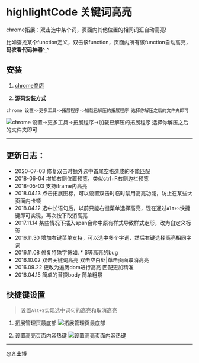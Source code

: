 # highlightCode 关键词高亮
chrome拓展：双击选中某个词，页面内其他位置的相同词汇自动高亮!

比如查找某个function定义，双击该function，页面内所有该function自动高亮，**码农看代码神器**^_^

## 安装
1. [chrome商店](https://chrome.google.com/webstore/detail/%E5%85%B3%E9%94%AE%E8%AF%8D%E5%8F%8C%E5%87%BB%E8%87%AA%E5%8A%A8%E9%AB%98%E4%BA%AE/hiemiigjnmkjedjibioplldlbkhekbjk?gl=CN)

2. **源码安装方式**

`chrome 设置->更多工具->拓展程序->加载已解压的拓展程序 选择你解压之后的文件夹即可`

![chrome 设置->更多工具->拓展程序->加载已解压的拓展程序 选择你解压之后的文件夹即可](https://imgup.qii404.xyz/71405cabjw1f82dhkldiwj21kw0e3why.jpg)

----------------------------

## 更新日志：

 - 2020-07-03 修复双击时额外选中首尾空格造成的不能匹配
 - 2018-06-04 增加右侧位置预览，类似ctrl+F右侧边栏预览
 - 2018-05-03 支持iframe内高亮
 - 2018.04.13 点击拓展图标，可以设置双击时临时禁用高亮功能，防止在某些大页面内卡顿
 - 2018.04.12 选中长语句后，以前只能右键菜单选择高亮，现在通过`Alt+S`快捷键即可实现，再次按下取消高亮
 - 2017.11.14 某些情况下插入span会命中原有样式导致样式走形，改为自定义标签
 - 2016.11.30 增加右键菜单支持，可以选中多个字词，然后右键选择高亮相同字词
 - 2016.11.08 修复特殊字符如. * $等高亮的bug
 - 2016.10.02 双击关键词高亮 双击空白处|单击页面取消高亮
 - 2016.09.22 更改为遍历dom进行高亮 匹配更加精准
 - 2016.04.15 简单的替换body 简单粗暴



## 快捷键设置

> 设置`Alt+S`实现选中词句的高亮和取消高亮

1. 拓展管理页最底部
![拓展管理页最底部](https://imgup.qii404.xyz/20180413205736.png)

2. 设置高亮页面内容热键
![设置高亮页面内容热键](https://imgup.qii404.xyz/20180413205753.png)

----------------------------

[@齐士博](http://www.weibo.com/shiboooo)
